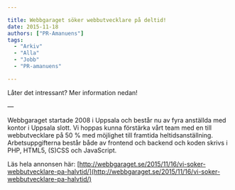 ```yaml
---

title: Webbgaraget söker webbutvecklare på deltid!
date: 2015-11-18
authors: ["PR-Amanuens"]
tags:
  - "Arkiv"
  - "Alla"
  - "Jobb"
  - "PR-amanuens"

---
```


Låter det intressant? Mer information nedan!

—

Webbgaraget startade 2008 i Uppsala och består nu av fyra anställda med
kontor i Uppsala slott. Vi hoppas kunna förstärka vårt team med en till
webbutvecklare på 50 % med möjlighet till framtida heltidsanställning.
Arbetsuppgifterna består både av frontend och backend och koden skrivs i
PHP, HTML5, (S)CSS och JavaScript.

Läs hela annonsen här:
[http://webbgaraget.se/2015/11/16/vi-soker-webbutvecklare-pa-halvtid/](http://webbgaraget.se/2015/11/16/vi-soker-webbutvecklare-pa-halvtid/)